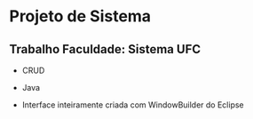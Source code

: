 # Projeto de Sistema

## Trabalho Faculdade: Sistema UFC

- CRUD

- Java

* Interface inteiramente criada com WindowBuilder do Eclipse

